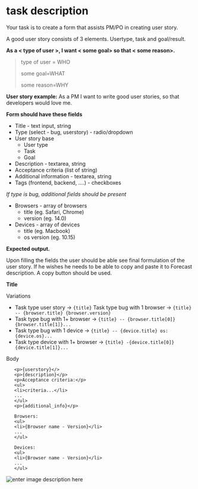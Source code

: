 
# task description

Your task is to create a form that assists PM/PO in creating user story.

A good user story consists of 3 elements. Usertype, task and goal/result.

**As a < type of user >, I want < some goal> so that < some reason>.**

> type of user = WHO
>
> some goal=WHAT
>
> some reason=WHY

**User story example:**
As a PM I want to write good user stories, so that developers would love me.


**Form should have these fields**

 - Title - text input, string
 - Type (select - bug, userstory) - radio/dropdown
 - User story base
	 - User type
	 - Task
	 - Goal
 - Description - textarea, string
 - Acceptance criteria (list of string)
 - Additional information - textarea, string
 - Tags (frontend, backend, ....) - checkboxes

 *If type is bug, additional fields should be present*
 - Browsers - array of browsers
	 - title (eg. Safari, Chrome)
	 - version (eg. 14.0)
 - Devices - array of devices
	 - title (eg. Macbook)
	 - os version (eg. 10.15)

**Expected output.**

Upon filling the fields the user should be able see final formulation of the user story. If he wishes he needs to be able to copy and paste it to Forecast description. A copy button should be used.

**Title**

Variations

 - Task type user story -> `{title}` Task type bug with 1 browser  -> `{title} -- {browser.title} {browser.version}`
 - Task type bug with 1+ browser -> `{title} -- {browser.title[0]}{browser.title[1]}...`
 - Task type bug with 1 device -> `{title} -- {device.title} os:{device.os}...`
 - Task type device with 1+ browser -> `{title} -{device.title[0]} {device.title[1]}...`

Body

       <p>{userstory}</>
       <p>{description}</p>
       <p>Acceptance criteria:</p>
       <ul>
       <li>criteria...</li>
       ...
       </ul>
       <p>{additional_info}</p>

       Browsers:
       <ul>
       <li>{Browser name - Version}</li>
       ...
       </ul>

       Devices:
       <ul>
       <li>{Browser name - Version}</li>
       ...
       </ul>

![enter image description here](https://i.ibb.co/hVLQ8jN/ustorer.jpg)
